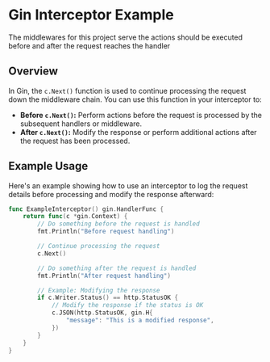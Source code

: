 # Gin Interceptor Example

The middlewares for this project serve the actions should be executed  before and after  the request reaches the handler

## Overview

In Gin, the `c.Next()` function is used to continue processing the request down the middleware chain. You can use this function in your interceptor to:

- **Before `c.Next()`:** Perform actions before the request is processed by the subsequent handlers or middleware.
- **After `c.Next()`:** Modify the response or perform additional actions after the request has been processed.

## Example Usage

Here's an example showing how to use an interceptor to log the request details before processing and modify the response afterward:

```go
func ExampleInterceptor() gin.HandlerFunc {
    return func(c *gin.Context) {
        // Do something before the request is handled
        fmt.Println("Before request handling")

        // Continue processing the request
        c.Next()

        // Do something after the request is handled
        fmt.Println("After request handling")

        // Example: Modifying the response
        if c.Writer.Status() == http.StatusOK {
            // Modify the response if the status is OK
            c.JSON(http.StatusOK, gin.H{
                "message": "This is a modified response",
            })
        }
    }
}
